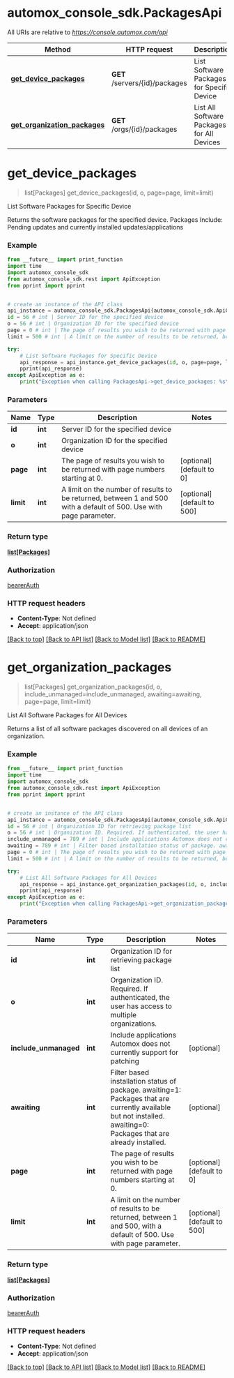 # automox_console_sdk.PackagesApi

All URIs are relative to *https://console.automox.com/api*

Method | HTTP request | Description
------------- | ------------- | -------------
[**get_device_packages**](PackagesApi.md#get_device_packages) | **GET** /servers/{id}/packages | List Software Packages for Specific Device
[**get_organization_packages**](PackagesApi.md#get_organization_packages) | **GET** /orgs/{id}/packages | List All Software Packages for All Devices

# **get_device_packages**
> list[Packages] get_device_packages(id, o, page=page, limit=limit)

List Software Packages for Specific Device

Returns the software packages for the specified device. Packages Include: Pending updates and currently installed updates/applications

### Example
```python
from __future__ import print_function
import time
import automox_console_sdk
from automox_console_sdk.rest import ApiException
from pprint import pprint


# create an instance of the API class
api_instance = automox_console_sdk.PackagesApi(automox_console_sdk.ApiClient(configuration))
id = 56 # int | Server ID for the specified device
o = 56 # int | Organization ID for the specified device
page = 0 # int | The page of results you wish to be returned with page numbers starting at 0. (optional) (default to 0)
limit = 500 # int | A limit on the number of results to be returned, between 1 and 500 with a default of 500. Use with page parameter. (optional) (default to 500)

try:
    # List Software Packages for Specific Device
    api_response = api_instance.get_device_packages(id, o, page=page, limit=limit)
    pprint(api_response)
except ApiException as e:
    print("Exception when calling PackagesApi->get_device_packages: %s\n" % e)
```

### Parameters

Name | Type | Description  | Notes
------------- | ------------- | ------------- | -------------
 **id** | **int**| Server ID for the specified device | 
 **o** | **int**| Organization ID for the specified device | 
 **page** | **int**| The page of results you wish to be returned with page numbers starting at 0. | [optional] [default to 0]
 **limit** | **int**| A limit on the number of results to be returned, between 1 and 500 with a default of 500. Use with page parameter. | [optional] [default to 500]

### Return type

[**list[Packages]**](Packages.md)

### Authorization

[bearerAuth](../README.md#bearerAuth)

### HTTP request headers

 - **Content-Type**: Not defined
 - **Accept**: application/json

[[Back to top]](#) [[Back to API list]](../README.md#documentation-for-api-endpoints) [[Back to Model list]](./README.md#documentation-for-models) [[Back to README]](../README.md)

# **get_organization_packages**
> list[Packages] get_organization_packages(id, o, include_unmanaged=include_unmanaged, awaiting=awaiting, page=page, limit=limit)

List All Software Packages for All Devices

Returns a list of all software packages discovered on all devices of an organization.

### Example
```python
from __future__ import print_function
import time
import automox_console_sdk
from automox_console_sdk.rest import ApiException
from pprint import pprint


# create an instance of the API class
api_instance = automox_console_sdk.PackagesApi(automox_console_sdk.ApiClient(configuration))
id = 56 # int | Organization ID for retrieving package list
o = 56 # int | Organization ID. Required. If authenticated, the user has access to multiple organizations.
include_unmanaged = 789 # int | Include applications Automox does not currently support for patching (optional)
awaiting = 789 # int | Filter based installation status of package. awaiting=1:  Packages that are currently available but not installed. awaiting=0:  Packages that are already installed. (optional)
page = 0 # int | The page of results you wish to be returned with page numbers starting at 0. (optional) (default to 0)
limit = 500 # int | A limit on the number of results to be returned, between 1 and 500, with a default of 500. Use with page parameter. (optional) (default to 500)

try:
    # List All Software Packages for All Devices
    api_response = api_instance.get_organization_packages(id, o, include_unmanaged=include_unmanaged, awaiting=awaiting, page=page, limit=limit)
    pprint(api_response)
except ApiException as e:
    print("Exception when calling PackagesApi->get_organization_packages: %s\n" % e)
```

### Parameters

Name | Type | Description  | Notes
------------- | ------------- | ------------- | -------------
 **id** | **int**| Organization ID for retrieving package list | 
 **o** | **int**| Organization ID. Required. If authenticated, the user has access to multiple organizations. | 
 **include_unmanaged** | **int**| Include applications Automox does not currently support for patching | [optional] 
 **awaiting** | **int**| Filter based installation status of package. awaiting&#x3D;1:  Packages that are currently available but not installed. awaiting&#x3D;0:  Packages that are already installed. | [optional] 
 **page** | **int**| The page of results you wish to be returned with page numbers starting at 0. | [optional] [default to 0]
 **limit** | **int**| A limit on the number of results to be returned, between 1 and 500, with a default of 500. Use with page parameter. | [optional] [default to 500]

### Return type

[**list[Packages]**](Packages.md)

### Authorization

[bearerAuth](../README.md#bearerAuth)

### HTTP request headers

 - **Content-Type**: Not defined
 - **Accept**: application/json

[[Back to top]](#) [[Back to API list]](../README.md#documentation-for-api-endpoints) [[Back to Model list]](./README.md#documentation-for-models) [[Back to README]](../README.md)

